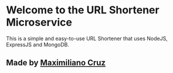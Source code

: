 Welcome to the URL Shortener Microservice
=========================================

This is a simple and easy-to-use URL Shortener that uses NodeJS, ExpressJS and MongoDB.

Made by [Maximiliano Cruz](https://github.com/maxi7587/)
--------------------------

